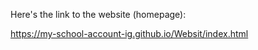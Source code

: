 Here's the link to the website (homepage):

https://my-school-account-ig.github.io/Websit/index.html
